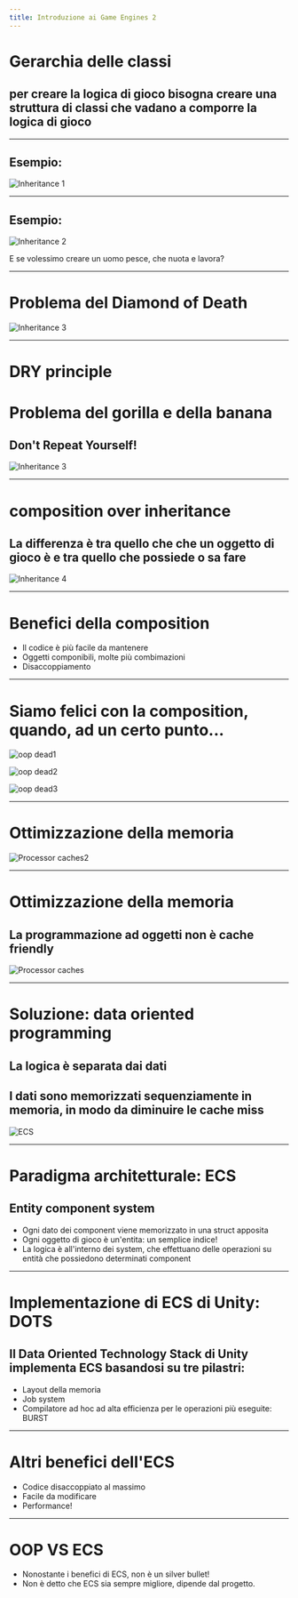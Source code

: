 ```yaml
---
title: Introduzione ai Game Engines 2 
---
```


# Gerarchia delle classi
 ## per creare la logica di gioco bisogna creare una struttura di classi che vadano a comporre la logica di gioco

---

## Esempio: 
![Inheritance 1](./inheritance1.jpg)

---

## Esempio: 
![Inheritance 2](./inheritance2.jpg)

E se volessimo creare un uomo pesce, che nuota e lavora?

---

# Problema del Diamond of Death

![Inheritance 3](./inheritance3.jpg)

---

# DRY principle
# Problema del gorilla e della banana
## Don't Repeat Yourself!

![Inheritance 3](./inheritance3.jpg)

---

# composition over inheritance
## La differenza è tra quello che che un oggetto di gioco è e tra quello che possiede o sa fare

![Inheritance 4](./inheritance4.jpg)

---

# Benefici della composition

* Il codice è più facile da mantenere
* Oggetti componibili, molte più combimazioni
* Disaccoppiamento

---

# Siamo felici con la composition, quando, ad un certo punto... 

![oop dead1](./oop-dead1.png)

![oop dead2](./oop-dead2.png)

![oop dead3](./oop-dead3.png)

---

# Ottimizzazione della memoria

![Processor caches2](./processor-caches2.png)

---

# Ottimizzazione della memoria
## La programmazione ad oggetti non è cache friendly

![Processor caches](./processor-caches.jpg)

---

# Soluzione: data oriented programming
## La logica è separata dai dati
## I dati sono memorizzati sequenziamente in memoria, in modo da diminuire le cache miss

![ECS](./ecs.jpg)

---

# Paradigma architetturale: ECS
## Entity component system

* Ogni dato dei component viene memorizzato in una struct apposita
* Ogni oggetto di gioco è un'entita: un semplice indice!
* La logica è all'interno dei system, che effettuano delle operazioni su entità che possiedono determinati component

---

# Implementazione di ECS di Unity: DOTS
## Il Data Oriented Technology Stack di Unity implementa ECS basandosi su tre pilastri:
* Layout della memoria
* Job system
* Compilatore ad hoc ad alta efficienza per le operazioni più eseguite: BURST

---

# Altri benefici dell'ECS
* Codice disaccoppiato al massimo
* Facile da modificare
* Performance! 

---

# OOP VS ECS
* Nonostante i benefici di ECS, non è un silver bullet! 
* Non è detto che ECS sia sempre migliore, dipende dal progetto. 

